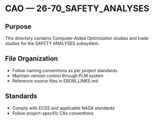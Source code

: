 # CAO — 26-70_SAFETY_ANALYSES

## Purpose

This directory contains Computer-Aided Optimization studies and trade studies for the SAFETY ANALYSES subsystem.

## File Organization

- Follow naming conventions as per project standards
- Maintain version control through PLM system
- Reference source files in EBOM_LINKS.md

## Standards

- Comply with ECSS and applicable NASA standards
- Follow project-specific CAx conventions
